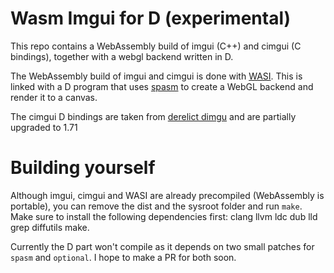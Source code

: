 # Wasm Imgui for D (experimental)

This repo contains a WebAssembly build of imgui (C++) and cimgui (C bindings), together with a webgl backend written in D.

The WebAssembly build of imgui and cimgui is done with [WASI](https://wasi.dev/). This is linked with a D program that uses [spasm](https://github.com/skoppe/spasm) to create a WebGL backend and render it to a canvas.

The cimgui D bindings are taken from [derelict dimgu](https://github.com/Extrawurst/DerelictImgui) and are partially upgraded to 1.71

# Building yourself

Although imgui, cimgui and WASI are already precompiled (WebAssembly is portable), you can remove the dist and the sysroot folder and run `make`. Make sure to install the following dependencies first: clang llvm ldc dub lld grep diffutils make.

Currently the D part won't compile as it depends on two small patches for `spasm` and `optional`. I hope to make a PR for both soon.
